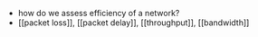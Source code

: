 - how do we assess efficiency of a network?
- [[packet loss]], [[packet delay]], [[throughput]], [[bandwidth]]